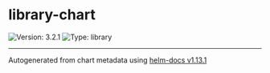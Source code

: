 # library-chart

![Version: 3.2.1](https://img.shields.io/badge/Version-3.2.1-informational?style=flat-square) ![Type: library](https://img.shields.io/badge/Type-library-informational?style=flat-square)

----------------------------------------------
Autogenerated from chart metadata using [helm-docs v1.13.1](https://github.com/norwoodj/helm-docs/releases/v1.13.1)
